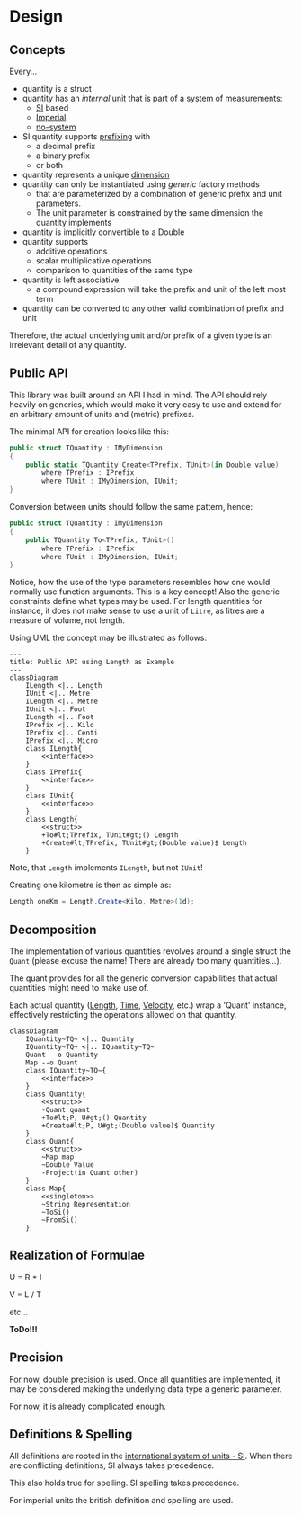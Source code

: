 # Design

## Concepts

Every...

- quantity is a struct
- quantity has an _internal_ [unit](../quantities/units/IUnit.cs) that is part of a system of measurements:
  - [SI](../quantities/units/Si/ISiUnit.cs) based
  - [Imperial](../quantities/units/Imperial/IImperial.cs)
  - [no-system](../quantities/units/NonStandard/INoSystem.cs)
- SI quantity supports [prefixing](../quantities/prefixes/IPrefix.cs) with
  - a decimal prefix
  - a binary prefix
  - or both
- quantity represents a unique [dimension](../quantities/dimensions/IDimension.cs)
- quantity can only be instantiated using _generic_ factory methods
  - that are parameterized by a combination of generic prefix and unit parameters.
  - The unit parameter is constrained by the same dimension the quantity implements
- quantity is implicitly convertible to a Double
- quantity supports
  - additive operations
  - scalar multiplicative operations
  - comparison to quantities of the same type
- quantity is left associative
  - a compound expression will take the prefix and unit of the left most term
- quantity can be converted to any other valid combination of prefix and unit

Therefore, the actual underlying unit and/or prefix of a given type is an irrelevant detail of any quantity.

## Public API

This library was built around an API I had in mind. The API should rely heavily on generics, which would make it very easy to use and extend for an arbitrary amount of units and (metric) prefixes.

The minimal API for creation looks like this:

```csharp
public struct TQuantity : IMyDimension
{
    public static TQuantity Create<TPrefix, TUnit>(in Double value)
        where TPrefix : IPrefix
        where TUnit : IMyDimension, IUnit;
}
```

Conversion between units should follow the same pattern, hence:

```csharp
public struct TQuantity : IMyDimension
{
    public TQuantity To<TPrefix, TUnit>()
        where TPrefix : IPrefix
        where TUnit : IMyDimension, IUnit;
}
```

Notice, how the use of the type parameters resembles how one would normally use function arguments. This is a key concept!
Also the generic constraints define what types may be used. For length quantities for instance, it does not make sense to use a unit of `Litre`, as litres are a measure of volume, not length.

Using UML the concept may be illustrated as follows:

```mermaid
---
title: Public API using Length as Example
---
classDiagram
    ILength <|.. Length
    IUnit <|.. Metre
    ILength <|.. Metre
    IUnit <|.. Foot
    ILength <|.. Foot
    IPrefix <|.. Kilo
    IPrefix <|.. Centi
    IPrefix <|.. Micro
    class ILength{
        <<interface>>
    }
    class IPrefix{
        <<interface>>
    }
    class IUnit{
        <<interface>>
    }
    class Length{
        <<struct>>
        +To#lt;TPrefix, TUnit#gt;() Length
        +Create#lt;TPrefix, TUnit#gt;(Double value)$ Length
    }
```

Note, that `Length` implements `ILength`, but not `IUnit`!

Creating one kilometre is then as simple as:

```csharp
Length oneKm = Length.Create<Kilo, Metre>(1d);
```

## Decomposition

The implementation of various quantities revolves around a single struct the `Quant` (please excuse the name! There are already too many quantities...).

The quant provides for all the generic conversion capabilities that actual quantities might need to make use of.

Each actual quantity ([Length](../quantities/quantities/Length.cs), [Time](../quantities/quantities/Time.cs), [Velocity](../quantities/quantities/Velocity.cs), etc.) wrap a 'Quant' instance, effectively restricting the operations allowed on that quantity.

```mermaid
classDiagram
    IQuantity~TQ~ <|.. Quantity
    IQuantity~TQ~ <|.. IQuantity~TQ~
    Quant --o Quantity
    Map --o Quant
    class IQuantity~TQ~{
        <<interface>>
    }
    class Quantity{
        <<struct>>
        -Quant quant
        +To#lt;P, U#gt;() Quantity
        +Create#lt;P, U#gt;(Double value)$ Quantity
    }
    class Quant{
        <<struct>>
        ~Map map
        ~Double Value
        -Project(in Quant other)
    }
    class Map{
        <<singleton>>
        ~String Representation
        ~ToSi()
        ~FromSi()
    }
```

## Realization of Formulae

U = R * I

V = L / T

etc...

**ToDo!!!**

## Precision

For now, double precision is used. Once all quantities are implemented, it may be considered making the underlying data type a generic parameter.

For now, it is already complicated enough.

## Definitions & Spelling

All definitions are rooted in the [international system of units - SI](https://en.wikipedia.org/wiki/International_System_of_Units). When there are conflicting definitions, SI always takes precedence.

This also holds true for spelling. SI spelling takes precedence.

For imperial units the british definition and spelling are used.
